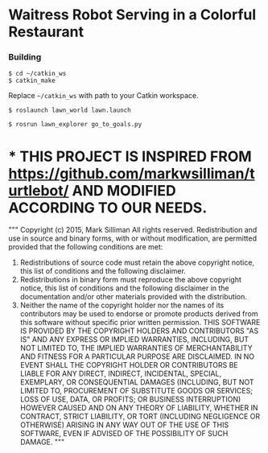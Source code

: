 # Waitress Robot Serving in a Colorful Restaurant


### Building


```
$ cd ~/catkin_ws
$ catkin_make
```

Replace `~/catkin_ws` with path to your Catkin workspace.


```
$ roslaunch lawn_world lawn.launch
```


```
$ rosrun lawn_explorer go_to_goals.py
```




# * THIS PROJECT IS INSPIRED FROM https://github.com/markwsilliman/turtlebot/ AND MODIFIED ACCORDING TO OUR NEEDS.


"""
Copyright (c) 2015, Mark Silliman
All rights reserved.
Redistribution and use in source and binary forms, with or without modification, are permitted provided that the following conditions are met:
1. Redistributions of source code must retain the above copyright notice, this list of conditions and the following disclaimer.
2. Redistributions in binary form must reproduce the above copyright notice, this list of conditions and the following disclaimer in the documentation and/or other materials provided with the distribution.
3. Neither the name of the copyright holder nor the names of its contributors may be used to endorse or promote products derived from this software without specific prior written permission.
THIS SOFTWARE IS PROVIDED BY THE COPYRIGHT HOLDERS AND CONTRIBUTORS "AS IS" AND ANY EXPRESS OR IMPLIED WARRANTIES, INCLUDING, BUT NOT LIMITED TO, THE IMPLIED WARRANTIES OF MERCHANTABILITY AND FITNESS FOR A PARTICULAR PURPOSE ARE DISCLAIMED. IN NO EVENT SHALL THE COPYRIGHT HOLDER OR CONTRIBUTORS BE LIABLE FOR ANY DIRECT, INDIRECT, INCIDENTAL, SPECIAL, EXEMPLARY, OR CONSEQUENTIAL DAMAGES (INCLUDING, BUT NOT LIMITED TO, PROCUREMENT OF SUBSTITUTE GOODS OR SERVICES; LOSS OF USE, DATA, OR PROFITS; OR BUSINESS INTERRUPTION) HOWEVER CAUSED AND ON ANY THEORY OF LIABILITY, WHETHER IN CONTRACT, STRICT LIABILITY, OR TORT (INCLUDING NEGLIGENCE OR OTHERWISE) ARISING IN ANY WAY OUT OF THE USE OF THIS SOFTWARE, EVEN IF ADVISED OF THE POSSIBILITY OF SUCH DAMAGE.
"""
